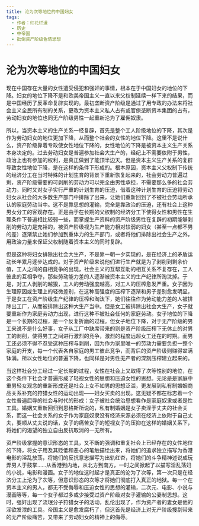```yaml
---
title: 沦为次等地位的中国妇女
tags:
  - 作者：红花烂漫
  - 历史
  - 中帝国
  - 批倒资产阶级色情思想
---
```


# 沦为次等地位的中国妇女

现在中国存在大量的女性遭受侵犯和强奸的事情，根本在于中国妇女的地位的下降。妇女的地位下降不是和欧美帝国主义一直以来父权制延续一样下来的结果，而是中国经历了反革命复辟实现的。最初垄断资产阶级是通过了用专政的办法来将社会主义全民所有制的关系，更改为资本主义私人占有或官僚垄断资本集团的占有，劳动妇女的地位也同无产阶级男性一起重新沦为了雇佣奴隶。


所以，当资本主义的生产关系一经复辟，首先是整个工人阶级地位的下降，其次是作为劳动妇女的地位更加下降，从而整个社会的女性的地位下降。这里不是说什么，资产阶级靠着专政使女性地位下降的，女性地位的下降是被资本主义生产关系本身决定的。过去劳动妇女是普遍参加社会大生产的，经纪上不需要依附于男性，政治上也有参加的权利，是真正做到了能顶半边天。但是资本主义生产关系的复辟导致女性地位下降，是在这样的条件下形成的。根本原因，资本主义父权制下传统的经济分工在当时特殊的计划生育的背景下重新恢复起来的，社会劳动力普遍过剩，资产阶级需要的可剥削的劳动力可以完全由男性承担，不需要那么多的社会劳动力。同时又对女子实行严重的计划生育的压迫，借着这种计划生育的压迫将劳动妇女从社会的大多数生产部门中排除了出来，让她们重新回到了不被社会劳动所承认的家庭劳动当中。这不是靠思想的灌输，完全是靠政治的压迫，还有社会上这种男女分工的客观存在。正是由于在长期的父权制的经济分工下使得女性和男性在生理条件下普遍相比较弱一些，而掌握生产资料的资产阶级男性在复辟的初期能够剥削的劳动力是充裕的，被资产阶级视为生产能力相对较弱的妇女（甚至一点都不男的差）逐渐禁止她们参加到重体力的生产部门，或者将他们排除出社会生产之外，用政治力量来保证父权制随着资本主义的同时复辟。


但是这种将妇女排除出社会大生产，不是靠一朝一夕实现的，是在经济上的矛盾运动长年累月逐步达成的。对于资产阶级来说他们进行生产就是为了剥削到剩余价值，工人之间的自相竞争的出现，社会主义的互帮互助的相互关系不复存在，工人彼此的互相争夺，那些劳动能力差的人逐渐被资本主义的生产纪律所淘汰掉。于是，对工人剥削的越狠，工人的劳动强度越高，对工人的压榨愈发严重。女子因为生理原因或生理上的轻微差别，在这种高强度的压榨下逐渐和男子差别愈发明显，于是女工在资产阶级生产纪律的压榨和淘汰下，她们往往作为劳动能力差的人被排除出工厂，从而被排除出这种大生产当中。但是女工被排除出社会大生产，女子就要重新作为家庭劳动力出现，进行这种不被社会任何的家庭劳动。女子地位的下降是一个长期的过程，是一个反复折磨的过程。但女子地位下降，对于无产阶级的男工来说不是什么好事，女子从工厂中缺席带来的则是资产阶级压榨下无休止的对男工的剥削，使得男工之间进行激烈的竞争，激烈的程度远超女工还在的时期。而男工还必须不得不忍受这种压榨与剥削，因为作为家里唯一的劳动力需要负担一整个家庭的开支，每一个代表各自家庭的男工彼此竞争，而背后的资产阶级则赚得盆满钵满。所以女性地位的普遍下降，也同样是对男性无产者的深刻压榨建立起来的。


当这样社会分工经过一定长期的过程，女性在社会上又取得了次等性别的地位，在这个条件下社会才普遍形成了轻视女性的思想和压迫女性的思想。无论是是家庭中重男轻女观念的重新形成还是社会上女不如男的思想泛滥，更发展到私有制婚姻商品关系补充的狩猎女性的运动出现——妇女买卖的出现。这无疑不都在标志着一个女性普遍屈辱的社会与时代的形成：女子被社会统治思想看作是家庭奴隶或者是性工具。婚姻又重新回归到恩格斯所说的，私有制婚姻是女子卖淫于丈夫的社会关系，而这一社会关系的女子作为家庭奴隶没有经济来源必须在经济上依附于自己丈夫，要顺从丈夫说的话，女子的痛苦女子的短视女子的压抑在这样的婚姻关系下，将她们的渴望的独立自由反抗取消的一无所有。


资产阶级掌握的意识形态的工具，又不断的强调和重复社会上已经存在的女性地位的下降，将女子用及其贬低和恶心的笔触描绘出来，将她们的追求独立描写为香港电影的淫乱放荡，将她们的反抗意志描写为出轨红杏，将她们的斗争精神述说成玩弄男人于鼓掌……从香港到内地，从北方到南方，一时之间掀起了以描写淫乱荡妇的小说，电影和漫画。女子的地位这时起才是真正的沦为了次等，第一次只是在经济分工上沦为了次等，但意识形态的次等才将她们彻底打入真正的地狱。每一个在资本主义的男人，都无不受侮辱和压迫女性的思想的灌输，二次元、电影、小说与漫画等等，每一个女子都过多或少接受过资产阶级对女子灌输的公妻制思想。这时，强奸出现了流氓分子狩猎女子的活动，乱伦出现了，作为资产者的妻女是他的淫欲发泄的工具。帝国主义是愈发腐朽了，但这首先是经济上对无产阶级搜刮带来的无产阶级痛苦，又带来了劳动妇女的精神上的侮辱。


